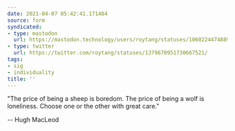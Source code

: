 ```yaml
---
date: 2021-04-07 05:42:41.171484
source: form
syndicated:
- type: mastodon
  url: https://mastodon.technology/users/roytang/statuses/106022447488959584
- type: twitter
  url: https://twitter.com/roytang/statuses/1379670951730667521/
tags:
- sig
- individuality
title: ''
---
```


"The price of being a sheep is boredom. The price of being a wolf is loneliness. Choose one or the other with great care." 

-- Hugh MacLeod